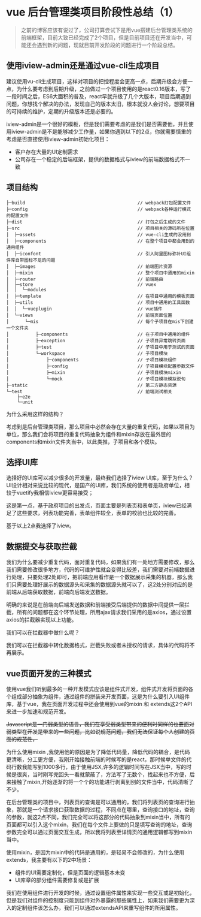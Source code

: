 # vue 后台管理类项目阶段性总结（1）

> 之前的博客应该有说过了，公司打算尝试下是用vue搭建后台管理类系统的前端框架，目前大致已经完成了2个项目，但是目前项目还在开发当中，可能还会遇到新的问题，现就目前开发阶段的问题进行一个阶段总结。

## 使用iview-admin还是通过vue-cli生成项目

建议使用vu-cli生成项目，这样对项目的把控程度会更高一点，后期升级会方便一点，为什么要考虑到后期升级，之前做过一个项目使用的是react0.16版本，写了一段时间之后，ES6大面积的普及，react早就升级了几个大版本，项目后期遇到问题，你想找个解决的办法，发现自己的版本太旧，根本就没人会讨论，想要项目的可持续的维护，定期的升级版本还是必要的。

iview-admin是一个很好的模板，但是我们需要考虑的是我们是否需要他，并且使用iview-admin是不是能够减少工作量，如果你遇到以下的2点，你就需要慎重的考虑是否直接使用iview-admin初始化项目：

* 客户存在大量的UI定制需求
* 公司存在一个稳定的后端框架，提供的数据格式与iview的前端数据格式不一致

## 项目结构

```text
├─build                                          // webpack打包配置文件
├─config                                         // webpack各种运行模式的配置文件
├─dist                                           // 打包之后生成的文件
├─src                                            // 项目相关的源码所在位置
│  ├─assets                                      // vue-cli生成的没用到
│  ├─components                                  // 在整个项目中都会用到的通用组件
│  ├─iconfont                                    // 引入阿里图标弥补UI组件库自带图标不足的问题
│  ├─images                                      // 前端图片资源
│  ├─mixin                                       // 整个项目中通用的mixin
│  ├─router                                      // 前端路由
│  ├─store                                       // vuex
│  │  └─modules
│  ├─template                                    // 在项目中通用的模板页面
│  ├─utils                                       // 项目中通用的工具函数
│  │  └─vueplugin                                // vue插件
│  └─views                                       // 前端页面位置
│      └─mis                                     // 每个子项目在mis下创建一个文件夹
│          ├─components                          // 在子项目中通用的组件
│          ├─exception                           // 子项目异常跳转页面
│          ├─test                                // 子项目中用于测试的页面
│          └─workspace                           // 子项目模块
│              ├─components                      // 子项目模块组件
│              ├─config                          // 子项目模块配置参数文件
│              ├─mixin                           // 子项目模块mixin
│              └─mock                            // 子项目模块模拟说句
├─static                                         // 第三方静态资源
└─test                                           // 前端测试相关
    ├─e2e
    └─unit
```

为什么采用这样的结构？

考虑到是后台管理类项目，那么项目中必然会存在大量的重复代码，如果以项目为单位，那么我们会将项目的重复代码抽象为组件和mixin存放在最外层的components和mixin文件夹当中，以此类推，子项目和各个模块。

## 选择UI库

选择好的UI库可以减少很多的开发量，最终我们选择了iview UI库，至于为什么？UI设计相对来说比较的现代，是国产的UI库，我们系统的使用者是政府单位，相较于vuetify我相信iview更容易接受；

这是第一点，基于政府项目的出发点，页面主要是列表页和表单页，iview已经满足了这些要求，列表功能完善，表单组件较全，表单的校验也比较的完善。

基于以上2点我选择了iview。

## 数据提交与获取拦截

我们为什么要减少重复代码，面对重复代码，如果我们有一处地方需要修改，那么我们需要修改很多地方，代码的可维护性就会变得比较差，我们需要对前端数据进行处理，只要处理2处即可，把前端应用看作是一个数据展示采集的机器，那么我们只需要处理好展示的数据源头和采集的数据源头就可以了，这2处分别对应的是前端从后端获取数据，前端向后端发送数据。

明确的来说是在前端向后端发送数据和前端接受后端提供的数据中间提供一层拦截，所有的问题都在这个环节处理，所用ajax请求我们采用的是axios，通过设置axios的拦截器实现以上功能。

我们可以在拦截器中做什么呢？

我们可以在拦截器中转化数据格式，拦截失败或者未授权的请求，具体的代码将不再展示。

## vue页面开发的三种模式

使用vue我们听到最多的一种开发模式应该是组件式开发，组件式开发将页面的各个组成部分抽象为组件，通过组件的拼装来开发页面，这是为什么要引入UI组件库，基于vue，我在页面开发过程中还会使用到vue的mixin 和 extends这2个API来进一步加速和规范开发。

~~Javascript是一门弱类型的语言，我们在享受弱类型带来的便利时同样的也要面对弱类型在开发是带来的一些问题，比如说规范问题，我们无法保证每个人创建的页面的规范性，~~

为什么使用mixin ,我使用他的原因是为了降低代码量，降低代码的耦合，是代码更清晰，分工更方便，我刚开始接触前端的时候写的是react，那时候单文件的代码行数我能写到1000多行，由于使用JSX,许多的逻辑时间写在JSX当中，写的时候是很爽，当时刚写完回头一看就蒙蔽了，方法写了无数个，找起来也不方便，后来接触了mixin,开始逐渐的将一个个的功能进行剥离到别的文件当中，代码清晰了不少。

在后台管理类的项目中，列表页的查询是可以通用的，我们将列表页的查询进行抽象，那就是一个请求接口获取数据的过程，不同点在哪里，查询接口的地址，查询的参数，就这2点不同，我们完全可以将这部分的代码抽象到mixin当中，所有的页面都可以引入这个mixin，我们在每个文件上要做的只是填写查询的地址，查询参数完全可以通过页面交互生成，所以我将列表至详情页的通用逻辑都写到mixin当中。

使用mixin，是因为mixin中的代码是通用的，是轻易不会修改的，为什么使用extends，我主要有以下的2中场景：

* 组件的UI需要定制化，但是页面的逻辑基本未变
* UI库章的部分组件需要修复或是扩展

我们在使用组件进行开发的时候，通过设置组件属性来实现一些交互或是初始化，但是我们对组件的控制度只能到组件对外暴露的那些属性上，如果我们需要更为深入的定制组件该怎么办，我们可以通过extendsAPI来重写组件的所用属性。


